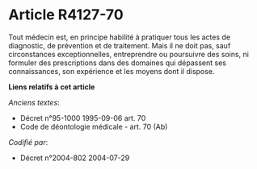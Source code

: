 # Article R4127-70

Tout médecin est, en principe habilité à pratiquer tous les actes de diagnostic, de prévention et de traitement. Mais il ne
doit pas, sauf circonstances exceptionnelles, entreprendre ou poursuivre des soins, ni formuler des prescriptions dans des
domaines qui dépassent ses connaissances, son expérience et les moyens dont il dispose.

**Liens relatifs à cet article**

_Anciens textes_:

  - Décret n°95-1000 1995-09-06 art. 70
  - Code de déontologie médicale - art. 70 (Ab)

_Codifié par_:

  - Décret n°2004-802 2004-07-29
